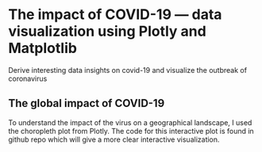 # The impact of COVID-19 — data visualization using Plotly and Matplotlib

Derive interesting data insights on covid-19 and visualize the outbreak of coronavirus

## The global impact of COVID-19
To understand the impact of the virus on a geographical landscape, I used the choropleth plot from Plotly. The code for this interactive plot is found in github repo which will give a more clear interactive visualization.